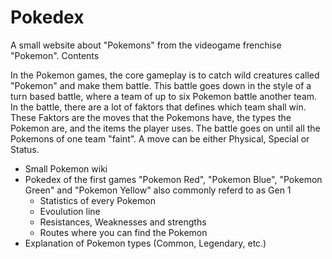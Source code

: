 # Pokedex

A small website about "Pokemons" from the videogame frenchise "Pokemon".
Contents

In the Pokemon games, the core gameplay is to catch wild creatures called "Pokemon" and make them battle.
This battle goes down in the style of a turn based battle, where a team of up to six Pokemon battle another team.
In the battle, there are a lot of faktors that defines which team shall win.
These Faktors are the moves that the Pokemons have, the types the Pokemon are, and the items the player uses.
The battle goes on until all the Pokemons of one team "faint".
A move can be either Physical, Special or Status.


- Small Pokemon wiki
- Pokedex of the first games "Pokemon Red", "Pokemon Blue", "Pokemon Green" and "Pokemon Yellow" also commonly referd to as Gen 1
    - Statistics of every Pokemon
    - Evoulution line 
    - Resistances, Weaknesses and strengths
    - Routes where you can find the Pokemon
- Explanation of Pokemon types (Common, Legendary, etc.)